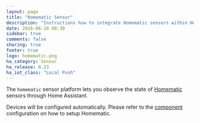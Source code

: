 ```yaml
---
layout: page
title: "Homematic Sensor"
description: "Instructions how to integrate Homematic sensors within Home Assistant."
date: 2016-06-28 08:30
sidebar: true
comments: false
sharing: true
footer: true
logo: homematic.png
ha_category: Sensor
ha_release: 0.23
ha_iot_class: "Local Push"
---
```



The `homematic` sensor platform lets you observe the state of [Homematic](http://www.homematic.com/) sensors through Home Assistant.

Devices will be configured automatically. Please refer to the [component](/components/homematic/) configuration on how to setup Homematic.